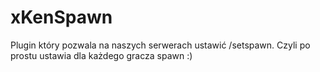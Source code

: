# xKenSpawn
Plugin który pozwala na naszych serwerach ustawić /setspawn. Czyli po prostu ustawia dla każdego gracza spawn :)
